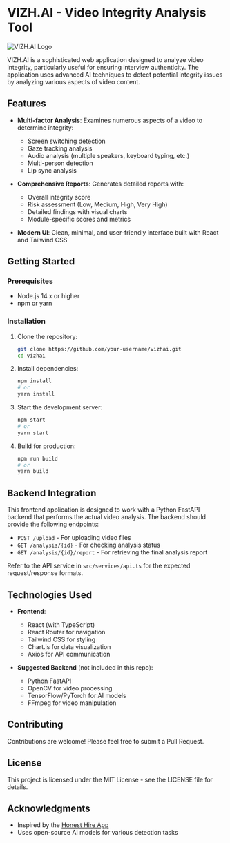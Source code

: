 # VIZH.AI - Video Integrity Analysis Tool

![VIZH.AI Logo](public/vizhai-logo.png)

VIZH.AI is a sophisticated web application designed to analyze video integrity, particularly useful for ensuring interview authenticity. The application uses advanced AI techniques to detect potential integrity issues by analyzing various aspects of video content.

## Features

- **Multi-factor Analysis**: Examines numerous aspects of a video to determine integrity:
  - Screen switching detection
  - Gaze tracking analysis
  - Audio analysis (multiple speakers, keyboard typing, etc.)
  - Multi-person detection
  - Lip sync analysis

- **Comprehensive Reports**: Generates detailed reports with:
  - Overall integrity score
  - Risk assessment (Low, Medium, High, Very High)
  - Detailed findings with visual charts
  - Module-specific scores and metrics

- **Modern UI**: Clean, minimal, and user-friendly interface built with React and Tailwind CSS

## Getting Started

### Prerequisites

- Node.js 14.x or higher
- npm or yarn

### Installation

1. Clone the repository:
   ```bash
   git clone https://github.com/your-username/vizhai.git
   cd vizhai
   ```

2. Install dependencies:
   ```bash
   npm install
   # or
   yarn install
   ```

3. Start the development server:
   ```bash
   npm start
   # or
   yarn start
   ```

4. Build for production:
   ```bash
   npm run build
   # or
   yarn build
   ```

## Backend Integration

This frontend application is designed to work with a Python FastAPI backend that performs the actual video analysis. The backend should provide the following endpoints:

- `POST /upload` - For uploading video files
- `GET /analysis/{id}` - For checking analysis status
- `GET /analysis/{id}/report` - For retrieving the final analysis report

Refer to the API service in `src/services/api.ts` for the expected request/response formats.

## Technologies Used

- **Frontend**:
  - React (with TypeScript)
  - React Router for navigation
  - Tailwind CSS for styling
  - Chart.js for data visualization
  - Axios for API communication

- **Suggested Backend** (not included in this repo):
  - Python FastAPI
  - OpenCV for video processing
  - TensorFlow/PyTorch for AI models
  - FFmpeg for video manipulation

## Contributing

Contributions are welcome! Please feel free to submit a Pull Request.

## License

This project is licensed under the MIT License - see the LICENSE file for details.

## Acknowledgments

- Inspired by the [Honest Hire App](https://github.com/Honest-Hire/Honest-Hire-App)
- Uses open-source AI models for various detection tasks 